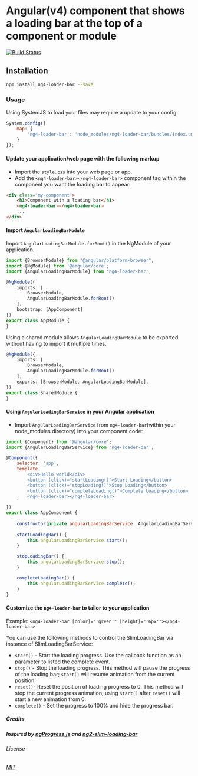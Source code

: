 # Angular(v4) component that shows a loading bar at the top of a component or module

[![Build Status](https://travis-ci.org/https://travis-ci.org/erickknaebel/ng4-loader-bar.svg?branch=master)](https://travis-ci.org/erickknaebel/ng4-loader-bar.svg?branch=master)

## Installation
```sh
npm install ng4-loader-bar --save
```

### Usage
Using SystemJS to load your files may require a update to your config:

```js
System.config({
    map: {
        'ng4-loader-bar': 'node_modules/ng4-loader-bar/bundles/index.umd.js'
    }
});
```

#### Update your application/web page with the following markup
- Import the `style.css` into your web page or app.
- Add the `<ng4-loader-bar></ng4-loader-bar>` component tag within the component you want the loading bar to appear:

```html
<div class="my-component">
    <h1>Component with a loading bar</h1>
    <ng4-loader-bar></ng4-loader-bar>
    ...   
</div>
```

#### Import `AngularLoadingBarModule`
Import `AngularLoadingBarModule.forRoot()` in the NgModule of your application.

```ts
import {BrowserModule} from "@angular/platform-browser";
import {NgModule} from '@angular/core';
import {AngularLoadingBarModule} from 'ng4-loader-bar';

@NgModule({
    imports: [
        BrowserModule,
        AngularLoadingBarModule.forRoot()
    ],
    bootstrap: [AppComponent]
})
export class AppModule {
}
```

Using a shared module allows `AngularLoadingBarModule` to be exported  without having to import it multiple times.

```ts
@NgModule({
    imports: [
        BrowserModule,
        AngularLoadingBarModule.forRoot()
    ],
    exports: [BrowserModule, AngularLoadingBarModule],
})
export class SharedModule {
}
```

#### Using `AngularLoadingBarService` in your Angular application
- Import `AngularLoadingBarService` from `ng4-loader-bar`(within your node_modules directory) into your component code:

```js
import {Component} from '@angular/core';
import {AngularLoadingBarService} from 'ng4-loader-bar';

@Component({
    selector: 'app',
    template: `
        <div>Hello world</div>
        <button (click)="startLoading()">Start Loading</button>
        <button (click)="stopLoading()">Stop Loading</button>
        <button (click)="completeLoading()">Complete Loading</button>
        <ng4-loader-bar></ng4-loader-bar>
    `
})
export class AppComponent {
    
    constructor(private angularLoadingBarService: AngularLoadingBarService) { }
    
    startLoadingBar() {
        this.angularLoadingBarService.start();
    }

    stopLoadingBar() {
        this.angularLoadingBarService.stop();
    }

    completeLoadingBar() {
        this.angularLoadingBarService.complete();
    }
}
```
#### Customize the `ng4-loader-bar` to tailor to your application

Example: 
`<ng4-loader-bar [color]="'green'" [height]="'6px'"></ng4-loader-bar>`

You can use the following methods to control the SlimLoadingBar via instance of SlimLoadingBarService:
- `start()` - Start the loading progress. Use the callback function as an parameter to listed the complete event.
- `stop()` - Stop the loading progress. This method will pause the progress of the loading bar; `start()` will resume animation from the current position.
- `reset()`- Reset the position of loading progress to 0. This method will stop the current progress animation; using `start()` after `reset()` will start a new animation from 0.
- `complete()` - Set the progress to 100% and hide the progress bar.

##### Credits 
##### Inspired by [ngProgress.js](https://github.com/VictorBjelkholm/ngProgress) and [ng2-slim-loading-bar](https://github.com/akserg/ng2-slim-loading-bar)

###### License
###### [MIT](/LICENSE)
 
